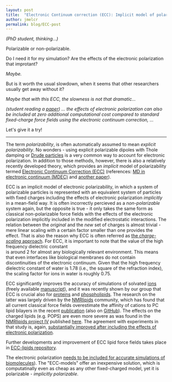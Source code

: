 ```yaml
---
layout: post
title:  "Electronic Continuum correction (ECC): Implicit model of polarizability"
author: jmelcr
permalink: blog/ECC-post
---
```


*(PhD student, thinking...)*

Polarizable or non-polarizable. 

Do I need it for my simulation? 
Are the effects of the electronic polarization that improtant? 

*Maybe.*

But is it worth the usual slowdown,
when it seems that other researchers usually get away without it?

*Maybe that with this ECC, 
the slowness is not that dramatic...*

*(student reading a [paper](https://www.frontiersin.org/articles/10.3389/fmolb.2019.00143/full))*
*...  the effects of electronic polarization can also be included 
at zero additional computational cost compared to standard fixed-charge force fields 
using the electronic continuum correction, ...*

Let's give it a try!

<HR>

The term *polarizability*, 
is often automatically assumed to mean *explicit polarizability*. 
No wonders -
using explicit polarizable dipoles with Thole damping or
[Drude particles](https://en.wikipedia.org/wiki/Drude_particle)
is a very common way to account for electronic polarization. 
In addition to those methods, however, 
there is also a relatively recently developed theory,
which provides an *implicit* model of polarizability
termed [Electronic Continuum Correction (ECC)](https://pubs.acs.org/doi/10.1021/acs.jpclett.9b02652)
(references: [MD in electronic continuum (MDEC)](http://scitation.aip.org/content/aip/journal/jcp/130/8/10.1063/1.3060164) 
and [another paper](http://dx.doi.org/10.1021/ct9005807)).

ECC is an implicit model of electronic polarizability,
in which a system of polarizable particles is represented
with an equivalent system of particles with fixed charges
including the effects of electronic polarization *implicitly* in a mean-field way.
It is often incorrectly percieved as a *non-polarizable* system again, 
but the opposite is true - it only takes the same form as classical non-polarizable force fields
with the effects of the electronic polarization implicitly included in the modified electrostatic interactions. 
The relation between the *original* and the *new* set of charges 
is almost trivial - mere linear scaling with a certain factor smaller than one provides the effect. 
That is also the reason why ECC is often referred as [the *charge-scaling* approach](https://pubs.acs.org/doi/10.1021/acs.jpclett.9b02652).
For ECC, it is important to note that the value of the 
high frequency dielectric constant  
is around 2 for almost any biologically relevant environment.
This means that even interfaces like biological membranes do not contain discontinuities of the electronic continuum. 
Given that the  high frequency dielectric constant of water is 1.78 (i.e., the square of the refraction index), 
the scaling factor for ions in water is roughly 0.75. 

ECC significantly improves the accuracy of simulations of solvated [ions](https://aip.scitation.org/doi/abs/10.1063/1.5006779) 
(freely available [manuscript](http://jungwirth.uochb.cas.cz/assets/papers/paper294.pdf)), 
and it was recently shown by our group that ECC is crucial also for 
[proteins](https://pubs.acs.org/doi/10.1021/acs.jpcb.7b12097) and 
[phospholipids](https://jmelcr.github.io/ecc_lipids/). 
The research on the latter was largely driven by the [NMRlipids](http://nmrlipids.blogspot.com/) community,
which has found that all current classical force fields 
overestimate the affinity of cations to PC lipid bilayers 
in the recent [publication](https://pubs.rsc.org/en/Content/ArticleLanding/2016/CP/C6CP04883H#!) 
(also on [GitHub](https://github.com/NMRLipids/lipid_ionINTERACTION/blob/master/Manuscript/LIPIDionINTERACT.pdf)).
The effects on the charged lipids (e.g. POPS) are even more severe
as was found in the [NMRlipids project IV](https://github.com/NMRLipids/NMRlipidsIVotherHGs/blob/master/Manuscript/manuscriptPS.pdf) published [here](https://doi.org/10.1021/acs.jpcb.9b06091). 
The agreement with experiments in that study is, again, 
[substantially improved after including the effects of electronic polarization](https://pubs.acs.org/doi/10.1021/acs.jctc.9b00824). 

Further developments and improvement of ECC lipid force fields takes place in 
[ECC-lipids repository](https://jmelcr.github.io/ecc_lipids/). 

The electronic polarization [needs to be included for accurate simulations of biomolecules](https://www.frontiersin.org/articles/10.3389/fmolb.2019.00143/full)). 
The "ECC-models" offer an inexpensive solution, 
which is computatinally even as cheap as any other fixed-charged model,
yet it is polarizable - *implicitly polarizable*. 

